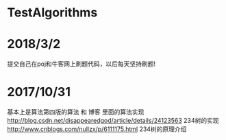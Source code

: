 # TestAlgorithms
  # 2018/3/2
  提交自己在poj和牛客网上刷题代码，以后每天坚持刷题!
  # 2017/10/31
  基本上是算法第四版的算法 和 博客 里面的算法实现  
   http://blog.csdn.net/disappearedgod/article/details/24123563 234树的实现</br>
   http://www.cnblogs.com/nullzx/p/6111175.html 234树的原理介绍</br>
        
